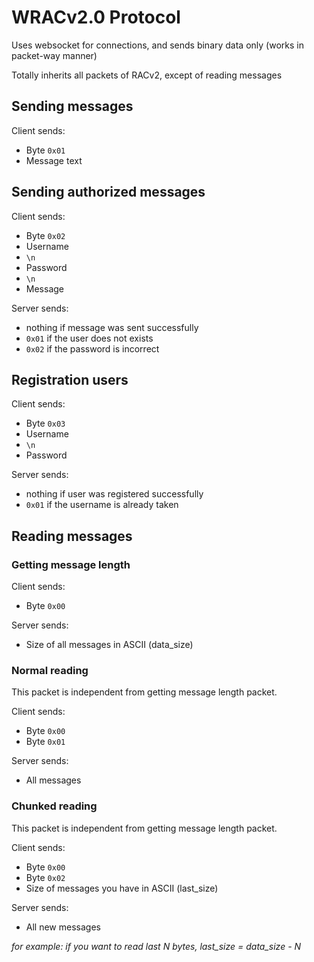 # WRACv2.0 Protocol

Uses websocket for connections, and sends binary data only (works in packet-way manner)

Totally inherits all packets of RACv2, except of reading messages

## Sending messages

Client sends:

- Byte `0x01`
- Message text

## Sending authorized messages

Client sends:

- Byte `0x02`
- Username
- `\n`
- Password
- `\n`
- Message

Server sends:

- nothing if message was sent successfully
- `0x01` if the user does not exists
- `0x02` if the password is incorrect

## Registration users

Client sends:

- Byte `0x03`
- Username
- `\n`
- Password

Server sends:

- nothing if user was registered successfully
- `0x01` if the username is already taken

## Reading messages

### Getting message length

Client sends:

- Byte `0x00`

Server sends:

- Size of all messages in ASCII (data_size)

### Normal reading

This packet is independent from getting message length packet.

Client sends:

- Byte `0x00`
- Byte `0x01`

Server sends:

- All messages

### Chunked reading

This packet is independent from getting message length packet.

Client sends:

- Byte `0x00`
- Byte `0x02`
- Size of messages you have in ASCII (last_size)

Server sends:

- All new messages

*for example: if you want to read last N bytes, last_size = data_size - N*